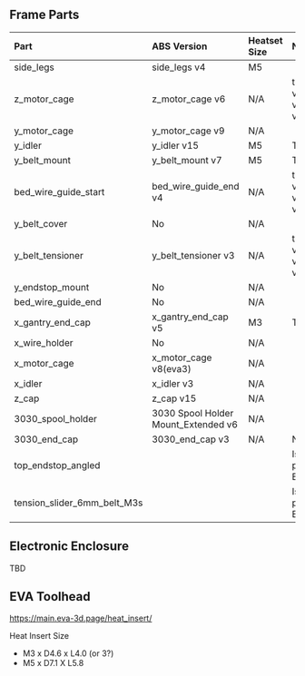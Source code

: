 

## Frame Parts
|Part|ABS Version|Heatset Size|Notes|Status|
|:---|:---|:---|:---|:---|
|side_legs|side_legs v4|M5||Printed|
|z_motor_cage|z_motor_cage v6|N/A|two version v4 and v6||
|y_motor_cage|y_motor_cage v9|N/A|||
|y_idler|y_idler v15|M5|TODO||
|y_belt_mount|y_belt_mount v7|M5|TODO||
|bed_wire_guide_start|bed_wire_guide_end v4|N/A|two version v3 and v4||
|y_belt_cover|No|N/A|||
|y_belt_tensioner|y_belt_tensioner v3|N/A|two version v2 and v3||
|y_endstop_mount|No|N/A|||
|bed_wire_guide_end|No|N/A|||
|x_gantry_end_cap|x_gantry_end_cap v5|M3|TODO||
|x_wire_holder|No|N/A|||
|x_motor_cage|x_motor_cage v8(eva3)|N/A|||
|x_idler|x_idler v3|N/A|||
|z_cap|z_cap v15|N/A|||
|3030_spool_holder|3030 Spool Holder Mount_Extended v6|N/A|||
|3030_end_cap|3030_end_cap v3|N/A|Need 2||
|top_endstop_angled|||Is this part of EVA?||
|tension_slider_6mm_belt_M3s|||Is this part of EVA?||

## Electronic Enclosure
TBD

## EVA Toolhead
https://main.eva-3d.page/heat_insert/

Heat Insert Size
- M3 x D4.6 x L4.0 (or 3?)
- M5 x D7.1 X L5.8
